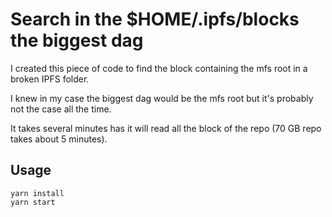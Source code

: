 # Search in the $HOME/.ipfs/blocks the biggest dag

I created this piece of code to find the block containing the mfs root in a broken IPFS folder.

I knew in my case the biggest dag would be the mfs root but it's probably not the case all the time.

It takes several minutes has it will read all the block of the repo (70 GB repo takes about 5 minutes).

## Usage

```
yarn install 
yarn start
```

